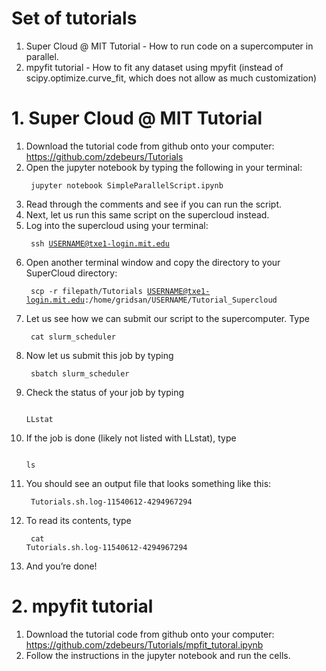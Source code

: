 # Set of tutorials
1. Super Cloud @ MIT Tutorial - How to run code on a supercomputer in parallel.
2. mpyfit tutorial - How to fit any dataset using mpyfit (instead of scipy.optimize.curve_fit, which does not allow as much customization)


# 1. Super Cloud @ MIT Tutorial
 
1. Download the tutorial code from github onto your computer: https://github.com/zdebeurs/Tutorials
2. Open the jupyter notebook by typing the following in your terminal: <p><code> jupyter notebook SimpleParallelScript.ipynb </code></p> 
3. Read through the comments and see if you can run the script.
4. Next, let us run this same script on the supercloud instead. 
5. Log into the supercloud using your terminal:  <p><code> ssh USERNAME@txe1-login.mit.edu </code></p> 
6. Open another terminal window and copy the directory to your SuperCloud directory: <p><code> scp -r filepath/Tutorials USERNAME@txe1-login.mit.edu:/home/gridsan/USERNAME/Tutorial_Supercloud </code></p> 
8. Let us see how we can submit our script to the supercomputer. Type <p><code> cat slurm_scheduler</code></p> 
9. Now let us submit this job by typing
	<p><code> sbatch slurm_scheduler</code></p> 
10. Check the status of your job by typing <p><code> LLstat</code></p> 
11. If the job is done (likely not listed with LLstat), type <p><code> ls</code></p> 
12. You should see an output file that looks something like this: <p><code> Tutorials.sh.log-11540612-4294967294</code></p> 
13. To read its contents, type <p><code> cat Tutorials.sh.log-11540612-4294967294</code></p> 
14. And you’re done! 


# 2. mpyfit tutorial
1. Download the tutorial code from github onto your computer: https://github.com/zdebeurs/Tutorials/mpfit_tutoral.ipynb
2. Follow the instructions in the jupyter notebook and run the cells.

